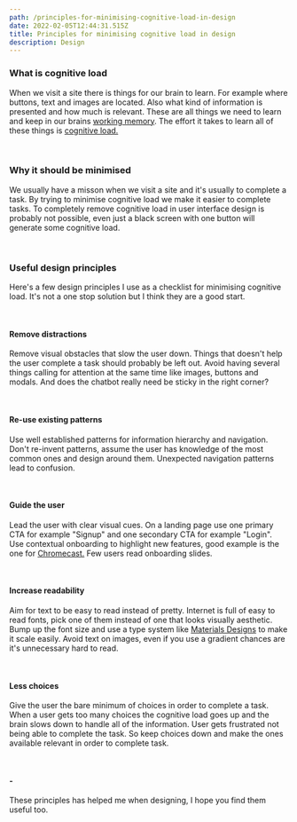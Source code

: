 ```yaml
---
path: /principles-for-minimising-cognitive-load-in-design
date: 2022-02-05T12:44:31.515Z
title: Principles for minimising cognitive load in design
description: Design
---
```

### What is cognitive load

When we visit a site there is things for our brain to learn. For example where buttons, text and images are located. Also what kind of information is presented and how much is relevant. These are all things we need to learn and keep in our brains [working memory](https://en.wikipedia.org/wiki/Working_memory). The effort it takes to learn all of these things is [cognitive load.](https://en.wikipedia.org/wiki/Cognitive_load)

<br />

### Why it should be minimised

We usually have a misson when we visit a site and it's usually to complete a task. By trying to minimise cognitive load we make it easier to complete tasks. To completely remove cognitive load in user interface design is probably not possible, even just a black screen with one button will generate some cognitive load.

<br />

### Useful design principles

Here's a few design principles I use as a checklist for minimising cognitive load. It's not a one stop solution but I think they are a good start.

<br />

#### Remove distractions

Remove visual obstacles that slow the user down. Things that doesn't help the user complete a task should probably be left out. Avoid having several things calling for attention at the same time like images, buttons and modals. And does the chatbot really need be sticky in the right corner?

<br />

#### Re-use existing patterns

Use well established patterns for information hierarchy and navigation. Don't re-invent patterns, assume the user has knowledge of the most common ones and design around them. Unexpected navigation patterns lead to confusion.

<br />

#### Guide the user

Lead the user with clear visual cues. On a landing page use one primary CTA for example "Signup" and one secondary CTA for example "Login". Use contextual onboarding to highlight new features, good example is the one for [Chromecast.](https://developers.google.com/cast/docs/design_checklist/cast-button#prompting) Few users read onboarding slides.

<br />

#### Increase readability

Aim for text to be easy to read instead of pretty. Internet is full of easy to read fonts, pick one of them instead of one that looks visually aesthetic. Bump up the font size and use a type system like [Materials Designs](https://material.io/design/typography/the-type-system.html#type-scale) to make it scale easily. Avoid text on images, even if you use a gradient chances are it's unnecessary hard to read.

<br />

#### Less choices

Give the user the bare minimum of choices in order to complete a task. When a user gets too many choices the cognitive load goes up and the brain slows down to handle all of the information. User gets frustrated not being able to complete the task. So keep choices down and make the ones available relevant in order to complete task.

<br />

#### \-

These principles has helped me when designing, I hope you find them useful too.